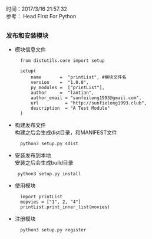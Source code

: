 ##   
时间：2017/3/16 21:57:32   
参考： Head First For Python

##  

### 发布和安装模块
* 模块信息文件  
	
		from distutils.core import setup
		
		setup(
		    name       =  "printList", #模块文件名
		    version    =  "1.0.0",
		    py_modules =  ["printList"],
		    author     =  "lantian",
		    author_email = "sunfeilong1993@gmail.com",
		    url          = "http://sunfielong1993.club",
		    description  = "A Test Module"
		)

* 构建发布文件   
	构建之后会生成dist目录，和MANIFEST文件 

		python3 setup.py sdist
*  安装发布到本地  
	安装之后会生成build目录

		python3 setup.py install
* 使用模块

		import printList
		mopvies = ["1", 2, "4"]
		printList.print_inner_list(movies)
* 注册模块

		python3 setup.py register
		